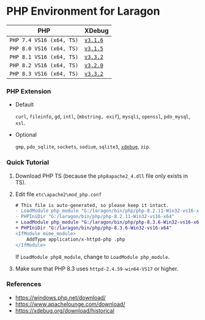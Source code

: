 # PHP Environment for Laragon

| PHP | XDebug |
| --  | ------ |
| `PHP 7.4 VS16 (x64, TS)` | [`v3.1.6`](https://xdebug.org/download/historical#3_1_6) |
| `PHP 8.0 VS16 (x64, TS)` | [`v3.1.5`](https://xdebug.org/download/historical#3_1_5) |
| `PHP 8.1 VS16 (x64, TS)` | [`v3.3.2`](https://xdebug.org/download/historical#3_3_2) |
| `PHP 8.2 VS16 (x64, TS)` | [`v3.2.0`](https://xdebug.org/download/historical#3_2_0) |
| `PHP 8.3 VS16 (x64, TS)` | [`v3.3.2`](https://xdebug.org/download/historical#3_3_2) |


### PHP Extension
- Default

  `curl`, `fileinfo`, `gd`, `intl`, (`mbstring, exif`), `mysqli`, `openssl`, `pdo_mysql`, `xsl`.

- Optional

  `gmp`, `pdo_sqlite`, `sockets`, `sodium`, `sqlite3`, [`xdebug`](https://xdebug.org/), `zip`.


### Quick Tutorial

1. Download PHP TS (because the `php8apache2_4.dll` file only exists in TS).
2. Edit file `etc\apache2\mod_php.conf`

    ```diff
    # This file is auto-generated, so please keep it intact.
    - LoadModule php_module "G:/laragon/bin/php/php-8.2.11-Win32-vs16-x64/php8apache2_4.dll"
    - PHPIniDir "G:/laragon/bin/php/php-8.2.11-Win32-vs16-x64"
    + LoadModule php_module "G:/laragon/bin/php/php-8.3.6-Win32-vs16-x64/php8apache2_4.dll"
    + PHPIniDir "G:/laragon/bin/php/php-8.3.6-Win32-vs16-x64"
    <IfModule mime_module>
        AddType application/x-httpd-php .php
    </IfModule>
    ```

    If `LoadModule php8_module`, change to `LoadModule php_module`.

3. Make sure that PHP 8.3 uses `httpd-2.4.59-win64-VS17` or higher.


### References
- https://windows.php.net/download/
- https://www.apachelounge.com/download/
- https://xdebug.org/download/historical
